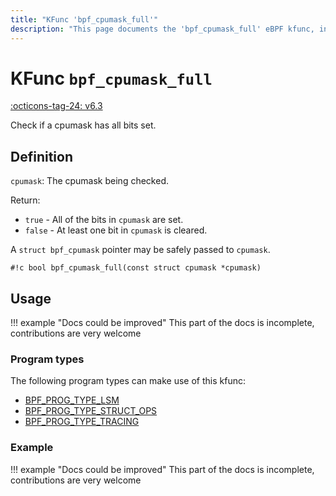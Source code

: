 ```yaml
---
title: "KFunc 'bpf_cpumask_full'"
description: "This page documents the 'bpf_cpumask_full' eBPF kfunc, including its definition, usage, program types that can use it, and examples."
---
```

# KFunc `bpf_cpumask_full`

<!-- [FEATURE_TAG](bpf_cpumask_full) -->
[:octicons-tag-24: v6.3](https://github.com/torvalds/linux/commit/516f4d3397c9e90f4da04f59986c856016269aa1)
<!-- [/FEATURE_TAG] -->

Check if a cpumask has all bits set.

## Definition

`cpumask`: The cpumask being checked.

Return:
* `true`   - All of the bits in `cpumask` are set.
* `false`  - At least one bit in `cpumask` is cleared.

A `struct bpf_cpumask` pointer may be safely passed to `cpumask`.

<!-- [KFUNC_DEF] -->
`#!c bool bpf_cpumask_full(const struct cpumask *cpumask)`
<!-- [/KFUNC_DEF] -->

## Usage

!!! example "Docs could be improved"
    This part of the docs is incomplete, contributions are very welcome

### Program types

The following program types can make use of this kfunc:

<!-- [KFUNC_PROG_REF] -->
- [BPF_PROG_TYPE_LSM](../program-type/BPF_PROG_TYPE_LSM.md)
- [BPF_PROG_TYPE_STRUCT_OPS](../program-type/BPF_PROG_TYPE_STRUCT_OPS.md)
- [BPF_PROG_TYPE_TRACING](../program-type/BPF_PROG_TYPE_TRACING.md)
<!-- [/KFUNC_PROG_REF] -->

### Example

!!! example "Docs could be improved"
    This part of the docs is incomplete, contributions are very welcome

